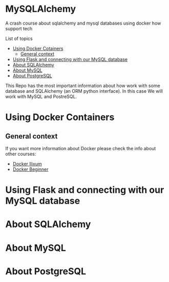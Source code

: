 # MySQLAlchemy
A crash course about sqlalchemy and mysql databases using docker how support tech

List of topics

* [Using Docker Cotainers](#section1)
    * [General context](#section1-1)
* [Using Flask and connecting with our MySQL database](#section2)
* [About SQLAlchemy](#section3)
* [About MySQL](#section4)
* [About PostgreSQL](#section5)

This Repo has the most important information about how work with some database and SQLAlchemy (an ORM python interface). In this case We will work with MySQL and PostreSQL.

<div id="section1"> </div>

# Using Docker Containers 

<div id="section1-1"> </div>

## General context

If you want more information about Docker please check the info about other courses:

* [Docker Ilixum](https://github.com/JanoBourian/softwareArchitecture/tree/main/dockerIlixum)
* [Docker Beginner](https://github.com/JanoBourian/dockerBeginner)

<div id="section2"> </div>

# Using Flask and connecting with our MySQL database



<div id="section3"> </div>

# About SQLAlchemy

<div id="section4"> </div>

# About MySQL 

<div id="section5"> </div>

# About PostgreSQL
